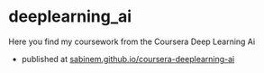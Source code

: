 # deeplearning_ai
Here you find my coursework from the Coursera Deep Learning Ai

- published at [sabinem.github.io/coursera-deeplearning-ai](https://sabinem.github.io/coursera-deeplearning-ai/)
